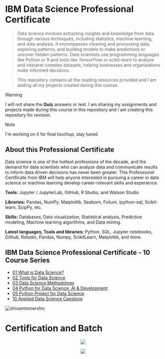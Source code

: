 #  IBM Data Science Professional Certificate


> Data science involves extracting insights and knowledge from data through various techniques, including statistics, machine learning, and data analysis. It encompasses cleaning and processing data, exploring patterns, and building models to make predictions or uncover hidden patterns. Data scientists use programming languages like Python or R and tools like TensorFlow or scikit-learn to analyze and interpret complex datasets, helping businesses and organizations make informed decisions.


> This repository contains all the reading resources provided and I am adding all my projects created during this course.

> [!WARNING]
> I will not share the **Quiz** answers or test. I am sharing my assignments and projects made during this course in this repository and I am creating this repository for revision.

> [!Note]
> I'm working on it for final touchup, stay tuned

## About this Professional Certificate
Data science is one of the hottest professions of the decade, and the demand for data scientists who can analyze data and communicate results to inform data driven decisions has never been greater. This Professional Certificate from IBM will help anyone interested in pursuing a career in data science or machine learning develop career-relevant skills and experience.

**Tools:** Jupyter / JupyterLab, GitHub, R Studio, and Watson Studio

**Libraries:** Pandas, NumPy, Matplotlib, Seaborn, Folium, ipython-sql, Scikit-learn, ScipPy, etc.

**Skills:** Databases, Data visualization, Statistical analysis, Predictive modeling, Machine learning algorithms, and Data mining.

**Latest languages, Tools and libraries:** Python, SQL, Jupyter notebooks, Github, Rstudio, Pandas, Numpy, ScikitLearn, Matplotlib, and more.

## IBM Data Science Professional Certificate - 10 Course Series
* [01 What is Data Science?](https://github.com/shivamtomershiv/IBM-Data-Science-Professional-Certificate/blob/main/01%20What%20is%20Data%20Science%3F/README.md)
* [02 Tools for Data Science](https://github.com/shivamtomershiv/IBM-Data-Science-Professional-Certificate/blob/main/02%20Tools%20for%20Data%20Science/README.md)
* [03 Data Science Methodology](https://github.com/shivamtomershiv/IBM-Data-Science-Professional-Certificate/blob/main/03%20Data%20Science%20Methodology/README.md)
* [04 Python for Data Science, AI & Development](https://github.com/shivamtomershiv/IBM-Data-Science-Professional-Certificate/blob/main/04%20Python%20for%20Data%20Science%2C%20AI%20%26%20Development/README.md)
* [05 Python Project for Data Science](https://github.com/shivamtomershiv/IBM-Data-Science-Professional-Certificate/blob/main/05%20Python%20Project%20for%20Data%20Science/README.md)
* [10 Applied Data Science Capstone](https://github.com/shivamtomershiv/IBM-Data-Science-Professional-Certificate/blob/main/10%20-%20Applied%20Data%20Science%20Capstone/README.md)

<p><img align="center" src="https://github-readme-stats.vercel.app/api/top-langs?username=shivamtomershiv&show_icons=true&locale=en&layout=compact" alt="shivamtomershiv" /></p>


# Certification and Batch

<p align="center"> 
  <img src="https://s3.amazonaws.com/coursera_assets/meta_images/generated/CERTIFICATE_LANDING_PAGE/CERTIFICATE_LANDING_PAGE~D7AMVCFX9B4W/CERTIFICATE_LANDING_PAGE~D7AMVCFX9B4W.jpeg">
</p>

<p align="center">
  <img  align="Center" src="https://images.credly.com/size/680x680/images/b47e9b58-7f54-4981-b156-5e7d354c8215/Professional_Certificate_-_Data_Science.png">
</p>


